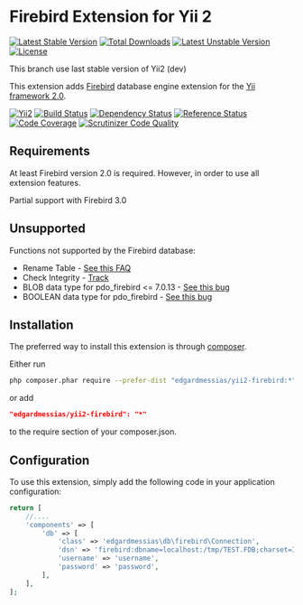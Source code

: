 Firebird Extension for Yii 2
==========================
[![Latest Stable Version](https://poser.pugx.org/edgardmessias/yii2-firebird/v/stable)](https://packagist.org/packages/edgardmessias/yii2-firebird)
[![Total Downloads](https://poser.pugx.org/edgardmessias/yii2-firebird/downloads)](https://packagist.org/packages/edgardmessias/yii2-firebird)
[![Latest Unstable Version](https://poser.pugx.org/edgardmessias/yii2-firebird/v/unstable)](https://packagist.org/packages/edgardmessias/yii2-firebird)
[![License](https://poser.pugx.org/edgardmessias/yii2-firebird/license)](https://packagist.org/packages/edgardmessias/yii2-firebird)

This branch use last stable version of Yii2 (dev)

This extension adds [Firebird](http://www.firebirdsql.org/) database engine extension for the [Yii framework 2.0](http://www.yiiframework.com).

[![Yii2](https://img.shields.io/badge/Powered_by-Yii_Framework-green.svg?style=flat)](http://www.yiiframework.com/)
[![Build Status](https://travis-ci.org/edgardmessias/yii2-firebird.svg?branch=master)](https://travis-ci.org/edgardmessias/yii2-firebird)
[![Dependency Status](https://www.versioneye.com/php/edgardmessias:yii2-firebird/dev-master/badge.png)](https://www.versioneye.com/php/edgardmessias:yii2-firebird/dev-master)
[![Reference Status](https://www.versioneye.com/php/edgardmessias:yii2-firebird/reference_badge.svg)](https://www.versioneye.com/php/edgardmessias:yii2-firebird/references)
[![Code Coverage](https://scrutinizer-ci.com/g/edgardmessias/yii2-firebird/badges/coverage.png?b=master)](https://scrutinizer-ci.com/g/edgardmessias/yii2-firebird/?branch=master)
[![Scrutinizer Code Quality](https://scrutinizer-ci.com/g/edgardmessias/yii2-firebird/badges/quality-score.png?b=master)](https://scrutinizer-ci.com/g/edgardmessias/yii2-firebird/?branch=master)

Requirements
------------

At least Firebird version 2.0 is required. However, in order to use all extension features.

Partial support with Firebird 3.0

Unsupported
------------

Functions not supported by the Firebird database:

 * Rename Table - [See this FAQ](http://www.firebirdfaq.org/faq363/)
 * Check Integrity - [Track](http://tracker.firebirdsql.org/browse/CORE-1924)
 * BLOB data type for pdo_firebird <= 7.0.13 - [See this bug](https://bugs.php.net/bug.php?id=61183)
 * BOOLEAN data type for pdo_firebird - [See this bug](https://bugs.php.net/bug.php?id=74462)

Installation
------------

The preferred way to install this extension is through [composer](http://getcomposer.org/download/).

Either run

```bash
php composer.phar require --prefer-dist "edgardmessias/yii2-firebird:*"
```

or add

```json
"edgardmessias/yii2-firebird": "*"
```

to the require section of your composer.json.


Configuration
-------------

To use this extension, simply add the following code in your application configuration:

```php
return [
    //....
    'components' => [
        'db' => [
            'class' => 'edgardmessias\db\firebird\Connection',
            'dsn' => 'firebird:dbname=localhost:/tmp/TEST.FDB;charset=ISO8859_1',
            'username' => 'username',
            'password' => 'password',
        ],
    ],
];
```
